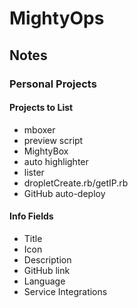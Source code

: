# MightyOps

## Notes

### Personal Projects

#### Projects to List
- mboxer
- preview script
- MightyBox
- auto highlighter
- lister
- dropletCreate.rb/getIP.rb
- GitHub auto-deploy

#### Info Fields
- Title
- Icon
- Description
- GitHub link
- Language
- Service Integrations